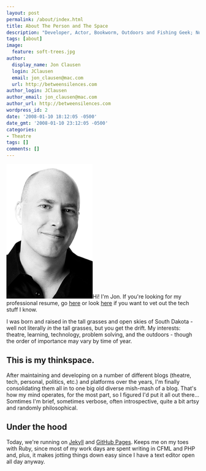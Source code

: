 ```yaml
---
layout: post
permalink: /about/index.html
title: About The Person and The Space
description: "Developer, Actor, Bookworm, Outdoors and Fishing Geek; No one can ever say I lack for a variety of interests."
tags: [about]
image:
  feature: soft-trees.jpg
author:
  display_name: Jon Clausen
  login: JClausen
  email: jon_clausen@mac.com
  url: http://betweensilences.com
author_login: JClausen
author_email: jon_clausen@mac.com
author_url: http://betweensilences.com
wordpress_id: 2
date: '2008-01-10 18:12:05 -0500'
date_gmt: '2008-01-10 23:12:05 -0500'
categories:
- Theatre
tags: []
comments: []
---
```


<img class="left" src="/images/jon_headshot_md.jpg" alt="My photo" width="225px"/>Hi! I'm Jon.  If you're looking for my professional resume, go [here](http://silowebworks.com/about/]) or look [here](http://silowebworks.com/solutions/sub-contract/) if you want to vet out the tech stuff I know.  

I was born and raised in the tall grasses and open skies of South Dakota - well not literally *in* the tall grasses, but you get the drift.  My interests:  theatre, learning, technology, problem solving, and the outdoors - though the order of importance may vary by time of year.

This is my thinkspace.  
----------------------

After maintaining and developing on a number of different blogs (theatre, tech, personal, politics, etc.) and platforms over the years, I'm finally consolidating them all in to one big old diverse mish-mash of a blog.  That's how my mind operates, for the most part, so I figured I'd put it all out there...  Somtimes I'm brief, sometimes verbose, often introspective, quite a bit artsy and randomly philosophical.  

Under the hood
--------------

Today, we're running on [Jekyll][] and [GitHub Pages][].  Keeps me on my toes with Ruby, since most of my work days are spent writing in CFML and PHP and, plus, it makes jotting things down easy since I have a text editor open all day anyway.

[Jekyll]: http://jekyllrb.com/
[GitHub Pages]: https://pages.github.com/